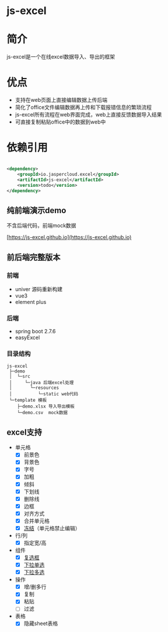 # js-excel

# 简介

js-excel是一个在线excel数据导入、导出的框架

# 优点

- 支持在web页面上直接编辑数据上传后端
- 简化了office文件编辑数据再上传和下载报错信息的繁琐流程
- js-excel所有流程在web界面完成，web上直接反馈数据导入结果
- 可直接复制粘贴office中的数据到web中

# 依赖引用

```xml

<dependency>
    <groupId>io.jaspercloud.excel</groupId>
    <artifactId>js-excel</artifactId>
    <version>todo</version>
</dependency>
```

## 纯前端演示demo

<p>不含后端代码，前端mock数据<p>

[https://js-excel.github.io](https://js-excel.github.io)

## 前后端完整版本

### 前端

- univer 源码重新构建
- vue3
- element plus

### 后端

- spring boot 2.7.6
- easyExcel

### 目录结构

```
js-excel
 ├─demo
 │  └─src 
 │     └─java 后端excel处理
 │       └─resources
 │          └─static web代码
 └─template 模板
    ├─demo.xlsx 导入导出模板
    └─demo.csv  mock数据
```

## excel支持

- 单元格
    - [x] 前景色
    - [x] 背景色
    - [x] 字号
    - [x] 加粗
    - [x] 倾斜
    - [x] 下划线
    - [x] 删除线
    - [x] 边框
    - [x] 对齐方式
    - [x] 合并单元格
    - [x] [冻结](doc/protection.md)（单元格禁止编辑）
- 行/列
    - [x] 指定宽/高
- 组件
    - [x] [复选框](doc/component.md#复选框)
    - [x] [下拉单选](doc/component.md#下拉单选)
    - [x] [下拉多选](doc/component.md#下拉多选)
- 操作
    - [x] 增/删多行
    - [x] 复制
    - [x] 粘贴
    - [ ] 过滤
- 表格
    - [x] 隐藏sheet表格